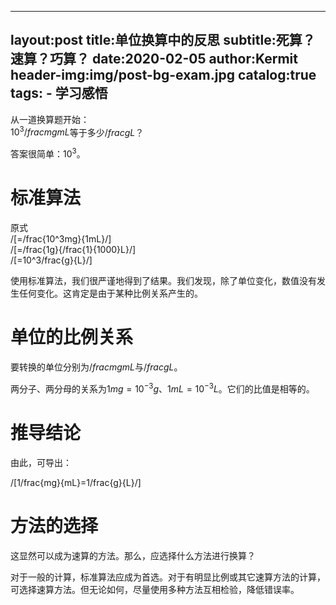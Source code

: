 ------
layout:post
title:单位换算中的反思
subtitle:死算？速算？巧算？
date:2020-02-05
author:Kermit
header-img:img/post-bg-exam.jpg
catalog:true
tags:
    - 学习感悟
------
从一道换算题开始：  
$10^3/frac{mg}{mL}$等于多少$/frac{g}{L}$？

答案很简单：$10^3$。

# 标准算法
原式  
/[=/frac{10^3mg}{1mL}/]  
/[=/frac{1g}{/frac{1}{1000}L}/]  
/[=10^3/frac{g}{L}/]

使用标准算法，我们很严谨地得到了结果。我们发现，除了单位变化，数值没有发生任何变化。这肯定是由于某种比例关系产生的。
# 单位的比例关系
要转换的单位分别为$/frac{mg}{mL}$与$/frac{g}{L}$。

两分子、两分母的关系为$1mg=10^{-3}g$、$1mL=10^{-3}L$。它们的比值是相等的。
# 推导结论
由此，可导出：

/[1/frac{mg}{mL}=1/frac{g}{L}/]
# 方法的选择
这显然可以成为速算的方法。那么，应选择什么方法进行换算？

对于一般的计算，标准算法应成为首选。对于有明显比例或其它速算方法的计算，可选择速算方法。但无论如何，尽量使用多种方法互相检验，降低错误率。